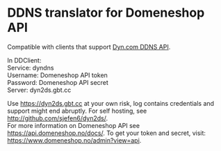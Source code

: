 # DDNS translator for Domeneshop API
Compatible with clients that support [Dyn.com DDNS API](https://help.dyn.com/remote-access-api/).

In DDClient:  
Service: dyndns  
Username: Domeneshop API token  
Password: Domeneshop API secret  
Server: dyn2ds.gbt.cc

Use https://dyn2ds.gbt.cc at your own risk, log contains credentials and support might end abruptly. For self hosting, see http://github.com/sjefen6/dyn2ds/.  
For more information on Domeneshop API see https://api.domeneshop.no/docs/. To get your token and secret, visit: https://www.domeneshop.no/admin?view=api.
